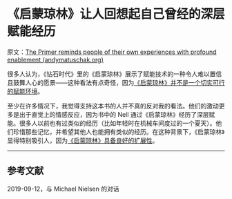 # 《启蒙琼林》让人回想起自己曾经的深层赋能经历

原文：[The Primer reminds people of their own experiences with profound enablement (andymatuschak.org)](https://notes.andymatuschak.org/zKWgLsciawSbu25bqp28TGS)

很多人认为，《钻石时代》里的《启蒙琼林》展示了赋能技术的一种令人难以置信且鼓舞人心的愿景——这种看法有点奇怪，因为[《启蒙琼林》并不是一个切实可行的赋能环境](https://notes.andymatuschak.org/z9R3ho4NmDFScAohj3J8J3Y)。

至少在许多情况下，我觉得支持这本书的人并不真的反对我的看法。他们的激动更多是出于直觉上的情感反应，因为书中的 Nell 通过《启蒙琼林》经历了深层赋能。很多人以前也有过类似的经历（比如年轻时在机械车间度过的一个夏天）。他们珍惜那些记忆，并希望其他人也能拥有类似的经历。在这种背景下，《启蒙琼林》显得特别吸引人，因为[《启蒙琼林》具备良好的扩展性](https://notes.andymatuschak.org/zUwC5h2fhfpi9hqqU7ZHAQT)。

------

## 参考文献

2019-09-12，与 Michael Nielsen 的对话